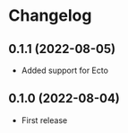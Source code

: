 # Changelog

## 0.1.1 (2022-08-05)

- Added support for Ecto

## 0.1.0 (2022-08-04)

- First release
